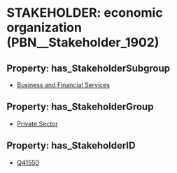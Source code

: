 # STAKEHOLDER: __economic organization__ (PBN__Stakeholder_1902)

## Property: has_StakeholderSubgroup

* [Business and Financial Services](PBN__StakeholderSubgroup_58)

## Property: has_StakeholderGroup

* [Private Sector](PBN__StakeholderGroup_5)

## Property: has_StakeholderID

* [Q41550](Q41550)

